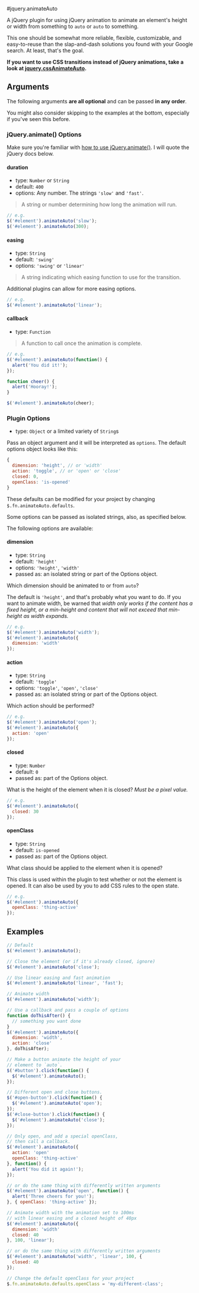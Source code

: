 #jquery.animateAuto

A jQuery plugin for using jQuery animation to animate an element's height or width from something to `auto` or `auto` to something.

This one should be somewhat more reliable, flexible, customizable, and easy-to-reuse than the slap-and-dash solutions you found with your Google search. At least, that's the goal.

**If you want to use CSS transitions instead of jQuery animations, take a look at [jquery.cssAnimateAuto](https://github.com/davidtheclark/jquery.cssAnimateAuto).**

## Arguments

The following arguments **are all optional** and can be passed **in any order**.

You might also consider skipping to the examples at the bottom, especially if you've seen this before.


### jQuery.animate() Options

Make sure you're familiar with [how to use jQuery.animate()](http://api.jquery.com/animate/). I will quote the jQuery docs below.

#### duration

- type: `Number` or `String`
- default: `400`
- options: Any number. The strings `'slow'` and `'fast'`.

> A string or number determining how long the animation will run.

```javascript
// e.g.
$('#element').animateAuto('slow');
$('#element').animateAuto(300);
```

#### easing

- type: `String`
- default: `'swing'`
- options: `'swing'` or `'linear'`

> A string indicating which easing function to use for the transition.

Additional plugins can allow for more easing options.

```javascript
// e.g.
$('#element').animateAuto('linear');
```

#### callback

- type: `Function`

> A function to call once the animation is complete.

```javascript
// e.g.
$('#element').animateAuto(function() {
  alert('You did it!');
});

function cheer() {
  alert('Hooray!');
}

$('#element').animateAuto(cheer);
```

### Plugin Options

- type: `Object` or a limited variety of `String`s

Pass an object argument and it will be interpreted as `options`. The default options object looks like this:

```javascript
{
  dimension: 'height', // or 'width'
  action: 'toggle', // or 'open' or 'close'
  closed: 0,
  openClass: 'is-opened'
}
```

These defaults can be modified for your project by changing `$.fn.animateAuto.defaults`.

Some options can be passed as isolated strings, also, as specified below.

The following options are available:

#### dimension

- type: `String`
- default: `'height'`
- options: `'height'`, `'width'`
- passed as: an isolated string or part of the Options object.
 
Which dimension should be animated to or from `auto`?

The default is `'height'`, and that's probably what you want to do. If you want to animate width, be warned that *width only works if the content has a fixed height, or a min-height and content that will not exceed that min-height as width expands.*

```javascript
// e.g.
$('#element').animateAuto('width');
$('#element').animateAuto({
  dimension: 'width'
});
```

#### action

- type: `String`
- default: `'toggle'`
- options: `'toggle'`, `'open'`, `'close'`
- passed as: an isolated string or part of the Options object.


Which action should be performed?

```javascript
// e.g.
$('#element').animateAuto('open');
$('#element').animateAuto({
  action: 'open'
});
```

#### closed

- type: `Number`
- default: `0`
- passed as: part of the Options object.

What is the height of the element when it is closed? *Must be a pixel value.*

```javascript
// e.g.
$('#element').animateAuto({
  closed: 30
});
```

#### openClass

- type: `String`
- default: `is-opened`
- passed as: part of the Options object.

What class should be applied to the element when it is opened?

This class is used within the plugin to test whether or not the element is opened. It can also be used by you to add CSS rules to the open state.

```javascript
// e.g.
$('#element').animateAuto({
  openClass: 'thing-active'
});
```

## Examples

```javascript
// Default
$('#element').animateAuto();

// Close the element (or if it's already closed, ignore)
$('#element').animateAuto('close');

// Use linear easing and fast animation
$('#element').animateAuto('linear', 'fast');

// Animate width
$('#element').animateAuto('width');

// Use a callback and pass a couple of options
function doThisAfter() {
  // something you want done
}
$('#element').animateAuto({
  dimension: 'width',
  action: 'close'
}, doThisAfter);

// Make a button animate the height of your
// element to `auto`.
$('#button').click(function() {
  $('#element').animateAuto();
});

// Different open and close buttons.
$('#open-button').click(function() {
  $('#element').animateAuto('open');
});
$('#close-button').click(function() {
  $('#element').animateAuto('close');
});

// Only open, and add a special openClass,
// then call a callback.
$('#element').animateAuto({
  action: 'open'
  openClass: 'thing-active'
}, function() {
  alert('You did it again!');
});

// or do the same thing with differently written arguments
$('#element').animateAuto('open', function() {
  alert('Three cheers for you!');
}, { openClass: 'thing-active' });

// Animate width with the animation set to 100ms
// with linear easing and a closed height of 40px
$('#element').animateAuto({
  dimension: 'width'
  closed: 40
}, 100, 'linear');

// or do the same thing with differently written arguments
$('#element').animateAuto('width', 'linear', 100, {
  closed: 40
});

// Change the default openClass for your project
$.fn.animateAuto.defaults.openClass = 'my-different-class';
```

